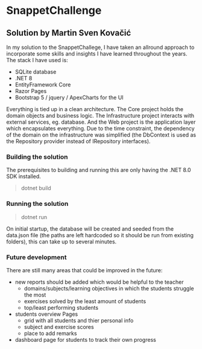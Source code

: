 # SnappetChallenge
## Solution by Martin Sven Kovačić

In my solution to the SnappetChallege, I have taken an allround approach to incorporate some skills and insights I have learned throughout the years.
The stack I have used is:
- SQLite database
- .NET 8
- EntityFramework Core
- Razor Pages
- Bootstrap 5 / jquery / ApexCharts for the UI

Everything is tied up in a clean architecture.
The Core project holds the domain objects and business logic.
The Infrastructure project interacts with external services, eg. database.
And the Web project is the application layer which encapsulates everything.
Due to the time constraint, the dependency of the domain on the infrastructure was simplified (the DbContext is used as the Repository provider instead of IRepository interfaces).

### Building the solution
The prerequisites to building and running this are only having the .NET 8.0 SDK installed.

> dotnet build 

### Running the solution

> dotnet run

On initial startup, the database will be created and seeded from the data.json file (the paths are left hardcoded so it should be run from existing folders), this can take up to several minutes. 



### Future development
There are still many areas that could be improved in the future:
- new reports should be added which would be helpful to the teacher
    - domains/subjects/learning objectives in which the students struggle the most
    - exercises solved by the least amount of students
    - top/least performing students
- students overview Pages
    - grid with all students and thier personal info
    - subject and exercise scores
    - place to add remarks
- dashboard page for students to track their own progress
